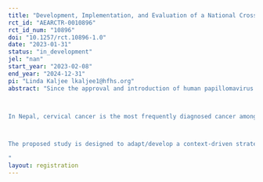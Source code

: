 ```yaml
---
title: "Development, Implementation, and Evaluation of a National Cross-generational Strategy to Support Introduction of the Human Papillomavirus (HPV) Vaccine and Utilization of Cervical Cancer Screening in Nepal "
rct_id: "AEARCTR-0010896"
rct_id_num: "10896"
doi: "10.1257/rct.10896-1.0"
date: "2023-01-31"
status: "in_development"
jel: "nan"
start_year: "2023-02-08"
end_year: "2024-12-31"
pi: "Linda Kaljee lkaljee1@hfhs.org"
abstract: "Since the approval and introduction of human papillomavirus (HPV) vaccines in 2006, the burden of new cervical cancer cases has steadily grown in low- and middle-income countries (LMIC). A 2016 study estimated that only 1% of women receiving the HPV vaccine worldwide were from LMICs and that as of 2020, the majority of the 604,000 new cervical cancer cases in the world occurred in LMICs. At this time, the Nepal Ministry of Health and Population (MOHP), Family Welfare Division is planning to apply to GAVI in September 2022 to initiate the introduction of HPV into the national immunization plan. It is anticipated that in mid-to-late 2023 HPV introduction will start in 8 to 12 districts and then move to national coverage. 

In Nepal, cervical cancer is the most frequently diagnosed cancer among women and contributes to the highest number of cancer-related mortalities in the country. Limited data are available regarding women’s utilization of cervical cancer screening in Nepal, however one study suggests that only 15% of women surveyed had been screened.  The Nepal government has prioritized cervical cancer screening as a free-of-cost priority program; however, multiple socio-cultural and economic factors affect screening including lack of knowledge about cervical cancer both within the healthcare professions and general population, social taboos regarding discussion of sexual and reproductive health, and limited laboratory facilities.

The proposed study is designed to adapt/develop a context-driven strategy to decrease risks of HPV infection and cervical cancer in Nepal through an integrated vaccination and cervical cancer screening campaign. The program will implement a cross-generational approach to encourage vaccination of young girls and screening of their mothers, aunts, grandmothers and other women in the communities.  The key objectives are: 1)	Assess policy and programmatic, health system, and community factors that affect intention to uptake HPV vaccines for girls ages 9 to 14 and use of cervical cancer screening services among women 30 to 60 years old. 2)	Utilize data to adapt/develop: i) a healthcare provider training program in relation to HPV vaccine and cervical cancer screening; and, ii) a cross-generational comprehensive social mobilization and communication strategy to support HPV vaccine uptake and cervical cancer screening. 3)	Implement and conduct a randomized control trial of the healthcare provider and community interventions during the initial roll out of HPV vaccines in selected districts. 4)	Engage with policy makers, program managers, health care providers and community members (parents/adolescents) through scientific and community advisory boards (SAB/CABs) and a post-project dissemination workshop
"
layout: registration
---
```


